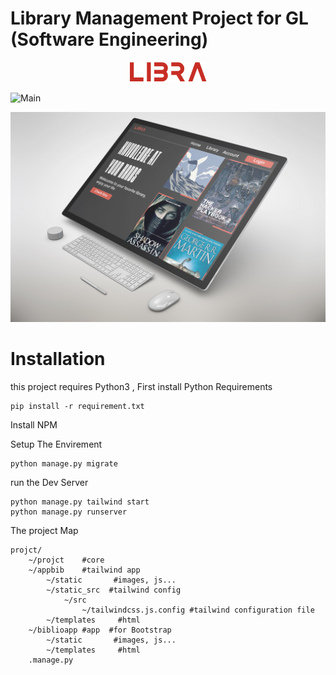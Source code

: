 # Library Management Project for GL (Software Engineering)
<div align="center">

![Main](./libra.png)

</div>

![Main](./main.png)

![Prev](./prev.png)

# Installation
this project requires Python3 , First
install Python Requirements
```
pip install -r requirement.txt
```
Install NPM

Setup The Envirement 
```
python manage.py migrate
```

run the Dev Server 
```
python manage.py tailwind start 
python manage.py runserver
```


The project Map
```
projct/
    ~/projct    #core
    ~/appbib    #tailwind app
        ~/static       #images, js...
        ~/static_src  #tailwind config
            ~/src
                ~/tailwindcss.js.config #tailwind configuration file
        ~/templates     #html
    ~/biblioapp #app  #for Bootstrap
        ~/static       #images, js...
        ~/templates     #html
    .manage.py
```

